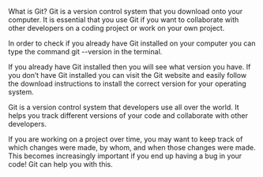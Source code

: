What is Git?
Git is a version control system that you download onto your computer. It is essential that you use Git if you want to collaborate with other developers on a coding project or work on your own project.

In order to check if you already have Git installed on your computer you can type the command git --version in the terminal.

If you already have Git installed then you will see what version you have. If you don’t have Git installed you can visit the Git website and easily follow the download instructions to install the correct version for your operating system.

Git is a version control system that developers use all over the world. It helps you track different versions of your code and collaborate with other developers.

If you are working on a project over time, you may want to keep track of which changes were made, by whom, and when those changes were made. This becomes increasingly important if you end up having a bug in your code! Git can help you with this.